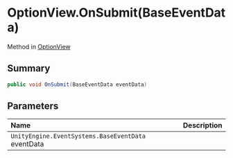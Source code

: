 # OptionView.OnSubmit(BaseEventData)

Method in [OptionView](/docs/api/csharp/yarn.unity.optionview.md)

## Summary



```csharp
public void OnSubmit(BaseEventData eventData)
```

## Parameters

|Name|Description|
|:---|:---|
|`UnityEngine.EventSystems.BaseEventData` eventData||

